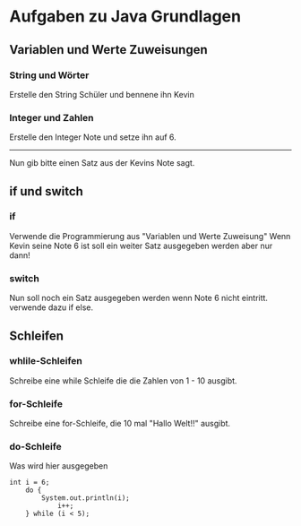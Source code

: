 # Aufgaben zu Java Grundlagen
## Variablen und Werte Zuweisungen
### String und Wörter
Erstelle den String Schüler und bennene ihn Kevin
### Integer und Zahlen
Erstelle den Integer Note und setze ihn auf 6.

---
Nun gib bitte einen Satz aus der Kevins Note sagt.
## if und switch
### if
Verwende die Programmierung aus "Variablen und Werte Zuweisung"
Wenn Kevin seine Note 6 ist soll ein weiter Satz ausgegeben werden  aber nur dann!
### switch
Nun soll noch ein Satz ausgegeben werden wenn Note 6 nicht eintritt. verwende dazu if else.
## Schleifen 
### whlile-Schleifen
Schreibe eine while Schleife die die Zahlen von 1 - 10 ausgibt.

### for-Schleife
Schreibe eine for-Schleife, die 10 mal "Hallo Welt!!" ausgibt.
### do-Schleife
Was wird hier ausgegeben

    int i = 6;
        do {
            System.out.println(i);
            	i++;
        } while (i < 5);
